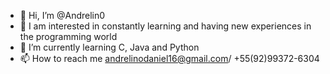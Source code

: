 - 👋 Hi, I’m @Andrelin0
- 👀 I am interested in constantly learning and having new experiences in the programming world
- 🌱 I’m currently learning C, Java and Python
- 📫 How to reach me andrelinodaniel16@gmail.com/ +55(92)99372-6304

<!---
Andrelin0/Andrelin0 is a ✨ special ✨ repository because its `README.md` (this file) appears on your GitHub profile.
You can click the Preview link to take a look at your changes.
--->

